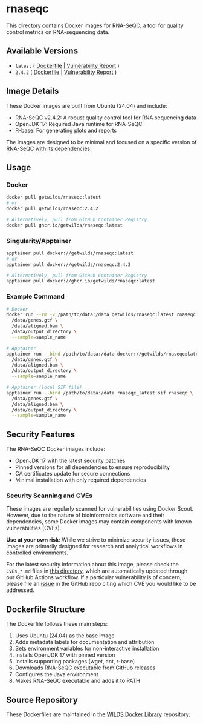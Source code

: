 # rnaseqc

This directory contains Docker images for RNA-SeQC, a tool for quality control metrics on RNA-sequencing data.

## Available Versions

- `latest` ( [Dockerfile](https://github.com/getwilds/wilds-docker-library/blob/main/rnaseqc/Dockerfile_latest) | [Vulnerability Report](https://github.com/getwilds/wilds-docker-library/blob/main/rnaseqc/CVEs_latest.md) )
- `2.4.2` ( [Dockerfile](https://github.com/getwilds/wilds-docker-library/blob/main/rnaseqc/Dockerfile_2.4.2) | [Vulnerability Report](https://github.com/getwilds/wilds-docker-library/blob/main/rnaseqc/CVEs_2.4.2.md) )

## Image Details

These Docker images are built from Ubuntu (24.04) and include:

- RNA-SeQC v2.4.2: A robust quality control tool for RNA sequencing data
- OpenJDK 17: Required Java runtime for RNA-SeQC
- R-base: For generating plots and reports

The images are designed to be minimal and focused on a specific version of RNA-SeQC with its dependencies.

## Usage

### Docker

```bash
docker pull getwilds/rnaseqc:latest
# or
docker pull getwilds/rnaseqc:2.4.2

# Alternatively, pull from GitHub Container Registry
docker pull ghcr.io/getwilds/rnaseqc:latest
```

### Singularity/Apptainer

```bash
apptainer pull docker://getwilds/rnaseqc:latest
# or
apptainer pull docker://getwilds/rnaseqc:2.4.2

# Alternatively, pull from GitHub Container Registry
apptainer pull docker://ghcr.io/getwilds/rnaseqc:latest
```

### Example Command

```bash
# Docker
docker run --rm -v /path/to/data:/data getwilds/rnaseqc:latest rnaseqc \
  /data/genes.gtf \
  /data/aligned.bam \
  /data/output_directory \
  --sample=sample_name

# Apptainer
apptainer run --bind /path/to/data:/data docker://getwilds/rnaseqc:latest rnaseqc \
  /data/genes.gtf \
  /data/aligned.bam \
  /data/output_directory \
  --sample=sample_name

# Apptainer (local SIF file)
apptainer run --bind /path/to/data:/data rnaseqc_latest.sif rnaseqc \
  /data/genes.gtf \
  /data/aligned.bam \
  /data/output_directory \
  --sample=sample_name
```

## Security Features

The RNA-SeQC Docker images include:

- OpenJDK 17 with the latest security patches
- Pinned versions for all dependencies to ensure reproducibility
- CA certificates update for secure connections
- Minimal installation with only required dependencies

### Security Scanning and CVEs

These images are regularly scanned for vulnerabilities using Docker Scout. However, due to the nature of bioinformatics software and their dependencies, some Docker images may contain components with known vulnerabilities (CVEs).

**Use at your own risk**: While we strive to minimize security issues, these images are primarily designed for research and analytical workflows in controlled environments.

For the latest security information about this image, please check the `CVEs_*.md` files in [this directory](https://github.com/getwilds/wilds-docker-library/blob/main/rnaseqc), which are automatically updated through our GitHub Actions workflow. If a particular vulnerability is of concern, please file an [issue](https://github.com/getwilds/wilds-docker-library/issues) in the GitHub repo citing which CVE you would like to be addressed.

## Dockerfile Structure

The Dockerfile follows these main steps:

1. Uses Ubuntu (24.04) as the base image
2. Adds metadata labels for documentation and attribution
3. Sets environment variables for non-interactive installation
4. Installs OpenJDK 17 with pinned version
5. Installs supporting packages (wget, ant, r-base)
6. Downloads RNA-SeQC executable from GitHub releases
7. Configures the Java environment
8. Makes RNA-SeQC executable and adds it to PATH

## Source Repository

These Dockerfiles are maintained in the [WILDS Docker Library](https://github.com/getwilds/wilds-docker-library) repository.
